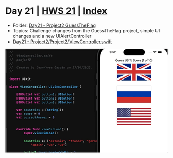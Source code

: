 # Day 21 | [HWS 21](https://www.hackingwithswift.com/100/21) | [Index](https://github.com/jeanyvesgarcin/100DaysOfSwift/blob/main/README.md)

- Folder: [Day21 - Project2 GuessTheFlag](https://github.com/jeanyvesgarcin/100DaysOfSwift/tree/main/Day21%20-%20Project2) 
- Topics: Challenge changes from the GuessTheFlag project, simple UI changes and a new UIAlertController
- [Day21 - Project2/Project2/ViewController.swift](https://github.com/jeanyvesgarcin/100DaysOfSwift/blob/85fd0a07271669075ec5dad22dc3ae56e578a6cc/Day21%20-%20Project2/project2/ViewController.swift)
 
![Day21 - Project2](https://github.com/jeanyvesgarcin/100DaysOfSwift/blob/85fd0a07271669075ec5dad22dc3ae56e578a6cc/Images/Day21%20-%20Project2.gif)

